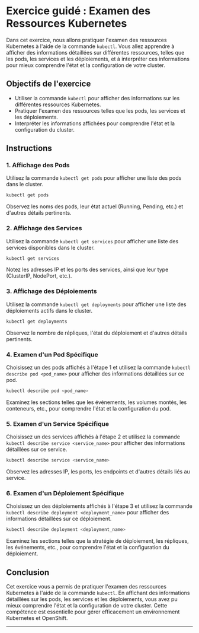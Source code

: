 # Exercice guidé : Examen des Ressources Kubernetes

Dans cet exercice, nous allons pratiquer l'examen des ressources Kubernetes à l'aide de la commande `kubectl`. Vous allez apprendre à afficher des informations détaillées sur différentes ressources, telles que les pods, les services et les déploiements, et à interpréter ces informations pour mieux comprendre l'état et la configuration de votre cluster.

## Objectifs de l'exercice

- Utiliser la commande `kubectl` pour afficher des informations sur les différentes ressources Kubernetes.
- Pratiquer l'examen des ressources telles que les pods, les services et les déploiements.
- Interpréter les informations affichées pour comprendre l'état et la configuration du cluster.

## Instructions

### 1. Affichage des Pods

Utilisez la commande `kubectl get pods` pour afficher une liste des pods dans le cluster.

```bash
kubectl get pods
```

Observez les noms des pods, leur état actuel (Running, Pending, etc.) et d'autres détails pertinents.

### 2. Affichage des Services

Utilisez la commande `kubectl get services` pour afficher une liste des services disponibles dans le cluster.

```bash
kubectl get services
```

Notez les adresses IP et les ports des services, ainsi que leur type (ClusterIP, NodePort, etc.).

### 3. Affichage des Déploiements

Utilisez la commande `kubectl get deployments` pour afficher une liste des déploiements actifs dans le cluster.

```bash
kubectl get deployments
```

Observez le nombre de répliques, l'état du déploiement et d'autres détails pertinents.

### 4. Examen d'un Pod Spécifique

Choisissez un des pods affichés à l'étape 1 et utilisez la commande `kubectl describe pod <pod_name>` pour afficher des informations détaillées sur ce pod.

```bash
kubectl describe pod <pod_name>
```

Examinez les sections telles que les événements, les volumes montés, les conteneurs, etc., pour comprendre l'état et la configuration du pod.

### 5. Examen d'un Service Spécifique

Choisissez un des services affichés à l'étape 2 et utilisez la commande `kubectl describe service <service_name>` pour afficher des informations détaillées sur ce service.

```bash
kubectl describe service <service_name>
```

Observez les adresses IP, les ports, les endpoints et d'autres détails liés au service.

### 6. Examen d'un Déploiement Spécifique

Choisissez un des déploiements affichés à l'étape 3 et utilisez la commande `kubectl describe deployment <deployment_name>` pour afficher des informations détaillées sur ce déploiement.

```bash
kubectl describe deployment <deployment_name>
```

Examinez les sections telles que la stratégie de déploiement, les répliques, les événements, etc., pour comprendre l'état et la configuration du déploiement.

## Conclusion

Cet exercice vous a permis de pratiquer l'examen des ressources Kubernetes à l'aide de la commande `kubectl`. En affichant des informations détaillées sur les pods, les services et les déploiements, vous avez pu mieux comprendre l'état et la configuration de votre cluster. Cette compétence est essentielle pour gérer efficacement un environnement Kubernetes et OpenShift.

---